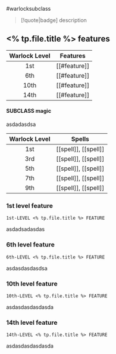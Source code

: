 #warlocksubclass

> [!quote|badge] 
> description
## <% tp.file.title %> features
| **Warlock Level** | **Features** |
| :---------------: | ------------ |
|        1st        | [[#feature]] |
|        6th        | [[#feature]] |
|       10th        | [[#feature]] |
|       14th        | [[#feature]] |
#### SUBCLASS magic
asdadasdsa

| **Warlock Level** | **Spells**           |
| :---------------: | -------------------- |
|        1st        | [[spell]], [[spell]] |
|        3rd        | [[spell]], [[spell]] |
|        5th        | [[spell]], [[spell]] |
|        7th        | [[spell]], [[spell]] |
|        9th        | [[spell]], [[spell]] |
### 1st level feature
`1st-LEVEL <% tp.file.title %> FEATURE`

asdadsadasdas
### 6th level feature
`6th-LEVEL <% tp.file.title %> FEATURE`

asdasdasdasdsa
### 10th level feature
`10th-LEVEL <% tp.file.title %> FEATURE`

asdasdasdasdasda
### 14th level feature
`14th-LEVEL <% tp.file.title %> FEATURE`

asdasdasdasdasda

